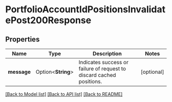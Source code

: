 # PortfolioAccountIdPositionsInvalidatePost200Response

## Properties

Name | Type | Description | Notes
------------ | ------------- | ------------- | -------------
**message** | Option<**String**> | Indicates success or failure of request to discard cached positions. | [optional]

[[Back to Model list]](../README.md#documentation-for-models) [[Back to API list]](../README.md#documentation-for-api-endpoints) [[Back to README]](../README.md)

